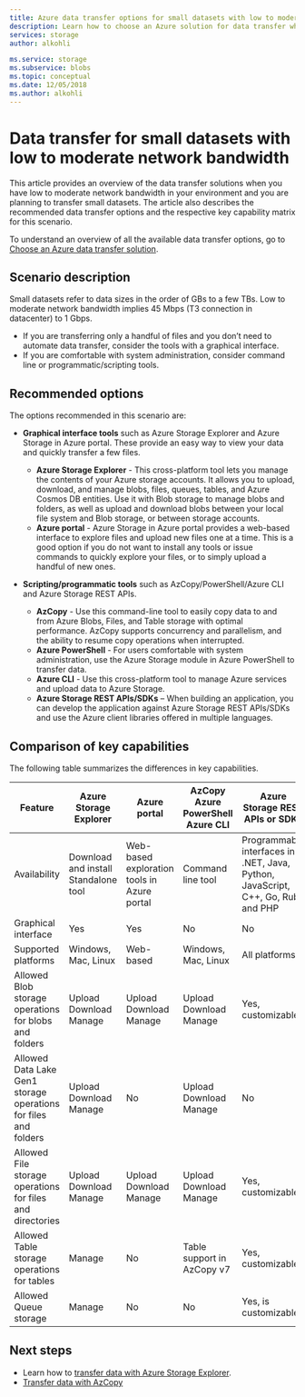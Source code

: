 ```yaml
---
title: Azure data transfer options for small datasets with low to moderate network bandwidth| Microsoft Docs
description: Learn how to choose an Azure solution for data transfer when you have low to moderate network bandwidth in your environment and you are planning to transfer small datasets.
services: storage
author: alkohli

ms.service: storage
ms.subservice: blobs
ms.topic: conceptual
ms.date: 12/05/2018
ms.author: alkohli
---
```


# Data transfer for small datasets with low to moderate network bandwidth
 
This article provides an overview of the data transfer solutions when you have low to moderate network bandwidth in your environment and you are planning to transfer small datasets. The article also describes the recommended data transfer options and the respective key capability matrix for this scenario.

To understand an overview of all the available data transfer options, go to [Choose an Azure data transfer solution](storage-choose-data-transfer-solution.md).

## Scenario description

Small datasets refer to data sizes in the order of GBs to a few TBs. Low to moderate network bandwidth implies 45 Mbps (T3 connection in datacenter) to 1 Gbps.

- If you are transferring only a handful of files and you don’t need to automate data transfer, consider the tools with a graphical interface.
- If you are comfortable with system administration, consider command line or programmatic/scripting tools.

## Recommended options

The options recommended in this scenario are:

- **Graphical interface tools** such as Azure Storage Explorer and Azure Storage in Azure portal. These provide an easy way to view your data and quickly transfer a few files.

    - **Azure Storage Explorer** - This cross-platform tool lets you manage the contents of your Azure storage accounts. It allows you to upload, download, and manage blobs, files, queues, tables, and Azure Cosmos DB entities. Use it with Blob storage to manage blobs and folders, as well as upload and download blobs between your local file system and Blob storage, or between storage accounts.
    - **Azure portal** - Azure Storage in Azure portal provides a web-based interface to explore files and upload new files one at a time. This is a good option if you do not want to install any tools or issue commands to quickly explore your files, or to simply upload a handful of new ones.

- **Scripting/programmatic tools** such as AzCopy/PowerShell/Azure CLI and Azure Storage REST APIs.

    - **AzCopy** - Use this command-line tool to easily copy data to and from Azure Blobs, Files, and Table storage with optimal performance. AzCopy supports concurrency and parallelism, and the ability to resume copy operations when interrupted.
    - **Azure PowerShell** - For users comfortable with system administration, use the Azure Storage module in Azure PowerShell to transfer data.
    - **Azure CLI** - Use this cross-platform tool to manage Azure services and upload data to Azure Storage.
    - **Azure Storage REST APIs/SDKs** – When building an application, you can develop the application against Azure Storage REST APIs/SDKs and use the Azure client libraries offered in multiple languages.


## Comparison of key capabilities

The following table summarizes the differences in key capabilities.

| Feature | Azure Storage Explorer | Azure portal | AzCopy<br>Azure PowerShell<br>Azure CLI | Azure Storage REST APIs or SDKs |
|---------|------------------------|--------------|-----------------------------------------|---------------------------------|
| Availability | Download and install <br>Standalone tool | Web-based exploration tools in Azure portal | Command line tool |Programmable interfaces in .NET, Java, Python, JavaScript, C++, Go, Ruby and PHP |
| Graphical   interface | Yes | Yes | No | No |
| Supported   platforms | Windows, Mac, Linux | Web-based |Windows, Mac, Linux |All platforms |
| Allowed Blob storage operations<br>for blobs and folders | Upload<br>Download<br>Manage | Upload<br>Download<br>Manage |Upload<br>Download<br>Manage | Yes, customizable |
| Allowed Data Lake Gen1 storage<br>operations for files and folders | Upload<br>Download<br>Manage | No |Upload<br>Download<br>Manage                   | No |
| Allowed File storage operations<br>for files and directories | Upload<br>Download<br>Manage | Upload<br>Download<br>Manage   |Upload<br>Download<br>Manage | Yes, customizable |
| Allowed Table storage operations<br>for tables |Manage | No |Table support in AzCopy v7 |Yes, customizable|
| Allowed Queue storage | Manage | No  |No | Yes, is customizable|


## Next steps

- Learn how to [transfer data with Azure Storage Explorer](/azure/architecture/data-science-process/move-data-to-azure-blob-using-azure-storage-explorer).
- [Transfer data with AzCopy](./storage-use-azcopy-v10.md)